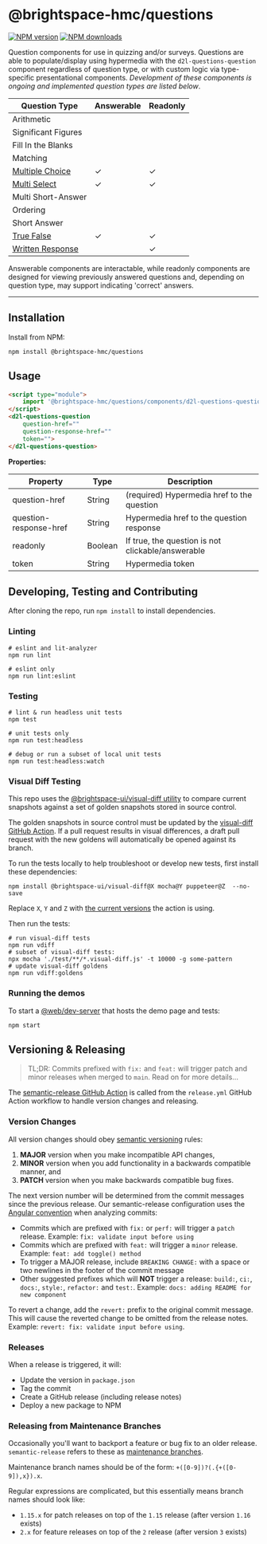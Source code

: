 # @brightspace-hmc/questions

[![NPM version](https://img.shields.io/npm/v/@brightspace-hmc/questions.svg)](https://www.npmjs.org/package/@brightspace-hmc/questions)
[![NPM downloads](https://img.shields.io/npm/dt/@brightspace-hmc/questions.svg)](https://www.npmjs.com/package/@brightspace-hmc/questions)

Question components for use in quizzing and/or surveys. Questions are able to populate/display using hypermedia with the `d2l-questions-question` component regardless of question type, or with custom logic via type-specific presentational components. *Development of these components is ongoing and implemented question types are listed below*.

| Question Type | Answerable | Readonly |
|--|--|--|
| Arithmetic | | |
| Significant Figures | | |
| Fill In the Blanks | | |
| Matching | | |
| [Multiple Choice](./docs/multiple-choice.md) | &check; | &check; |
| [Multi Select](./docs/multi-select.md) | &check; | &check; |
| Multi Short-Answer | | |
| Ordering | | |
| Short Answer | | |
| [True False](./docs/true-false.md) | &check; | &check; |
| [Written Response](./docs/written-response.md) | | &check; |

Answerable components are interactable, while readonly components are designed for viewing previously answered questions and, depending on question type, may support indicating 'correct' answers.

---
## Installation

Install from NPM:

```shell
npm install @brightspace-hmc/questions
```

## Usage

```html
<script type="module">
    import '@brightspace-hmc/questions/components/d2l-questions-question.js';
</script>
<d2l-questions-question
	question-href=""
	question-response-href=""
	token="">
</d2l-questions-question>
```

**Properties:**

| Property | Type | Description |
|--|--|--|
| question-href | String | (required) Hypermedia href to the question |
| question-response-href | String | Hypermedia href to the question response |
| readonly | Boolean | If true, the question is not clickable/answerable |
| token | String | Hypermedia token |

## Developing, Testing and Contributing

After cloning the repo, run `npm install` to install dependencies.

### Linting

```shell
# eslint and lit-analyzer
npm run lint

# eslint only
npm run lint:eslint
```

### Testing

```shell
# lint & run headless unit tests
npm test

# unit tests only
npm run test:headless

# debug or run a subset of local unit tests
npm run test:headless:watch
```

### Visual Diff Testing

This repo uses the [@brightspace-ui/visual-diff utility](https://github.com/BrightspaceUI/visual-diff/) to compare current snapshots against a set of golden snapshots stored in source control.

The golden snapshots in source control must be updated by the [visual-diff GitHub Action](https://github.com/BrightspaceUI/actions/tree/main/visual-diff).  If a pull request results in visual differences, a draft pull request with the new goldens will automatically be opened against its branch.

To run the tests locally to help troubleshoot or develop new tests, first install these dependencies:

```shell
npm install @brightspace-ui/visual-diff@X mocha@Y puppeteer@Z  --no-save
```

Replace `X`, `Y` and `Z` with [the current versions](https://github.com/BrightspaceUI/actions/tree/main/visual-diff#current-dependency-versions) the action is using.

Then run the tests:

```shell
# run visual-diff tests
npm run vdiff
# subset of visual-diff tests:
npx mocha './test/**/*.visual-diff.js' -t 10000 -g some-pattern
# update visual-diff goldens
npm run vdiff:goldens
```

### Running the demos

To start a [@web/dev-server](https://modern-web.dev/docs/dev-server/overview/) that hosts the demo page and tests:

```shell
npm start
```

## Versioning & Releasing

> TL;DR: Commits prefixed with `fix:` and `feat:` will trigger patch and minor releases when merged to `main`. Read on for more details...

The [semantic-release GitHub Action](https://github.com/BrightspaceUI/actions/tree/main/semantic-release) is called from the `release.yml` GitHub Action workflow to handle version changes and releasing.

### Version Changes

All version changes should obey [semantic versioning](https://semver.org/) rules:
1. **MAJOR** version when you make incompatible API changes,
2. **MINOR** version when you add functionality in a backwards compatible manner, and
3. **PATCH** version when you make backwards compatible bug fixes.

The next version number will be determined from the commit messages since the previous release. Our semantic-release configuration uses the [Angular convention](https://github.com/conventional-changelog/conventional-changelog/tree/master/packages/conventional-changelog-angular) when analyzing commits:
* Commits which are prefixed with `fix:` or `perf:` will trigger a `patch` release. Example: `fix: validate input before using`
* Commits which are prefixed with `feat:` will trigger a `minor` release. Example: `feat: add toggle() method`
* To trigger a MAJOR release, include `BREAKING CHANGE:` with a space or two newlines in the footer of the commit message
* Other suggested prefixes which will **NOT** trigger a release: `build:`, `ci:`, `docs:`, `style:`, `refactor:` and `test:`. Example: `docs: adding README for new component`

To revert a change, add the `revert:` prefix to the original commit message. This will cause the reverted change to be omitted from the release notes. Example: `revert: fix: validate input before using`.

### Releases

When a release is triggered, it will:
* Update the version in `package.json`
* Tag the commit
* Create a GitHub release (including release notes)
* Deploy a new package to NPM

### Releasing from Maintenance Branches

Occasionally you'll want to backport a feature or bug fix to an older release. `semantic-release` refers to these as [maintenance branches](https://semantic-release.gitbook.io/semantic-release/usage/workflow-configuration#maintenance-branches).

Maintenance branch names should be of the form: `+([0-9])?(.{+([0-9]),x}).x`.

Regular expressions are complicated, but this essentially means branch names should look like:
* `1.15.x` for patch releases on top of the `1.15` release (after version `1.16` exists)
* `2.x` for feature releases on top of the `2` release (after version `3` exists)
